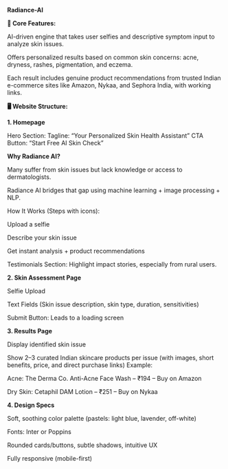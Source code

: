 **Radiance-AI**

**🧠 Core Features:**

AI-driven engine that takes user selfies and descriptive symptom input to analyze skin issues.

Offers personalized results based on common skin concerns: acne, dryness, rashes, pigmentation, and eczema.

Each result includes genuine product recommendations from trusted Indian e-commerce sites like Amazon, Nykaa, and Sephora India, with working links.

**🖥 Website Structure:**

**1. Homepage**

Hero Section:
Tagline: “Your Personalized Skin Health Assistant”
CTA Button: “Start Free AI Skin Check”

**Why Radiance AI?**

Many suffer from skin issues but lack knowledge or access to dermatologists.

Radiance AI bridges that gap using machine learning + image processing + NLP.

How It Works (Steps with icons):

Upload a selfie

Describe your skin issue

Get instant analysis + product recommendations

Testimonials Section: Highlight impact stories, especially from rural users.

**2. Skin Assessment Page**

Selfie Upload

Text Fields (Skin issue description, skin type, duration, sensitivities)

Submit Button: Leads to a loading screen

**3. Results Page**

Display identified skin issue

Show 2–3 curated Indian skincare products per issue (with images, short benefits, price, and direct purchase links)
Example:

Acne: The Derma Co. Anti-Acne Face Wash – ₹194 – Buy on Amazon

Dry Skin: Cetaphil DAM Lotion – ₹251 – Buy on Nykaa

**4. Design Specs**

Soft, soothing color palette (pastels: light blue, lavender, off-white)

Fonts: Inter or Poppins

Rounded cards/buttons, subtle shadows, intuitive UX

Fully responsive (mobile-first)
